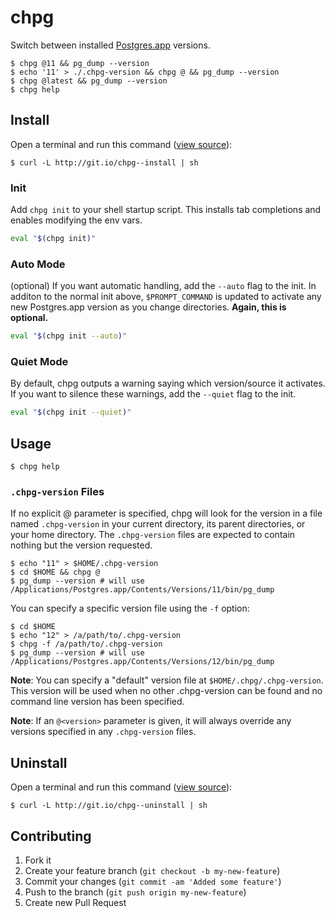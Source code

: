 # chpg

Switch between installed [Postgres.app](https://postgresapp.com/) versions.

```
$ chpg @11 && pg_dump --version
$ echo '11' > ./.chpg-version && chpg @ && pg_dump --version
$ chpg @latest && pg_dump --version
$ chpg help
```

## Install

Open a terminal and run this command ([view source](http://git.io/chpg--install)):

```
$ curl -L http://git.io/chpg--install | sh
```

### Init

Add `chpg init` to your shell startup script.  This installs tab completions and enables modifying the env vars.

```bash
eval "$(chpg init)"
```

### Auto Mode

(optional) If you want automatic handling, add the `--auto` flag to the init.  In additon to the normal init above, `$PROMPT_COMMAND` is updated to activate any new Postgres.app version as you change directories.  **Again, this is optional.**

```bash
eval "$(chpg init --auto)"
```

### Quiet Mode

By default, chpg outputs a warning saying which version/source it activates. If you want to silence these warnings, add the `--quiet` flag to the init.

```bash
eval "$(chpg init --quiet)"
```

## Usage

```
$ chpg help
```

### `.chpg-version` Files

If no explicit @<verion> parameter is specified, chpg will look for the version in a file named `.chpg-version` in your current directory, its parent directories, or your home directory.  The `.chpg-version` files are expected to contain nothing but the version requested.

```
$ echo "11" > $HOME/.chpg-version
$ cd $HOME && chpg @
$ pg_dump --version # will use /Applications/Postgres.app/Contents/Versions/11/bin/pg_dump
```

You can specify a specific version file using the `-f` option:

```
$ cd $HOME
$ echo "12" > /a/path/to/.chpg-version
$ chpg -f /a/path/to/.chpg-version
$ pg_dump --version # will use /Applications/Postgres.app/Contents/Versions/12/bin/pg_dump
```

**Note**: You can specify a "default" version file at `$HOME/.chpg/.chpg-version`.  This version will be used when no other .chpg-version can be found and no command line version has been specified.

**Note**: If an `@<version>` parameter is given, it will always override any versions specified in any `.chpg-version` files.

## Uninstall

Open a terminal and run this command ([view source](http://git.io/chpg--uninstall)):

```
$ curl -L http://git.io/chpg--uninstall | sh
```

## Contributing

1. Fork it
2. Create your feature branch (`git checkout -b my-new-feature`)
3. Commit your changes (`git commit -am 'Added some feature'`)
4. Push to the branch (`git push origin my-new-feature`)
5. Create new Pull Request
